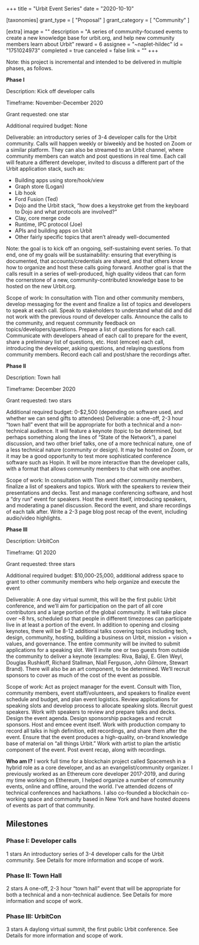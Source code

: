 +++
title = "Urbit Event Series"
date = "2020-10-10"

[taxonomies]
grant_type = [ "Proposal" ]
grant_category = [ "Community" ]

[extra]
image = ""
description = "A series of community-focused events to create a new knowledge base for urbit.org, and help new community members learn about Urbit"
reward = 6
assignee = "~naplet-hildec"
id = "1751024973"
completed = true
canceled = false
link = ""
+++

Note: this project is incremental and intended to be delivered in multiple phases, as follows.

**Phase I**

Description: Kick off developer calls

Timeframe: November-December 2020

Grant requested: one star

Additional required budget: None

Deliverable: an introductory series of 3-4 developer calls for the Urbit community. Calls will happen weekly or biweekly and be hosted on Zoom or a similar platform. They can also be streamed to an Urbit channel, where community members can watch and post questions in real time. Each call will feature a different developer, invited to discuss a different part of the Urbit application stack, such as:

- Building apps using store/hook/view
- Graph store (Logan)
- Lib hook
- Ford Fusion (Ted)
- Dojo and the Urbit stack, “how does a keystroke get from the keyboard to Dojo and what protocols are involved?”
- Clay, core merge code
- Runtime, IPC protocol (Joe)
- APIs and building apps on Urbit
- Other fairly specific topics that aren’t already well-documented

Note: the goal is to kick off an ongoing, self-sustaining event series. To that end, one of my goals will be sustainability: ensuring that everything is documented, that accounts/credentials are shared, and that others know how to organize and host these calls going forward. Another goal is that the calls result in a series of well-produced, high quality videos that can form the cornerstone of a new, community-contributed knowledge base to be hosted on the new Urbit.org.

Scope of work: In consultation with Tlon and other community members, develop messaging for the event and finalize a list of topics and developers to speak at each call. Speak to stakeholders to understand what did and did not work with the previous round of developer calls. Announce the calls to the community, and request community feedback on topics/developers/questions. Prepare a list of questions for each call. Communicate with developers ahead of each call to prepare for the event, share a preliminary list of questions, etc. Host (emcee) each call, introducing the developer, asking questions, and relaying questions from community members. Record each call and post/share the recordings after.

**Phase II**

Description: Town hall

Timeframe: December 2020

Grant requested: two stars

Additional required budget: 0-$2,500 (depending on software used, and whether we can send gifts to attendees)
Deliverable: a one-off, 2-3 hour “town hall” event that will be appropriate for both a technical and a non-technical audience. It will feature a keynote (topic to be determined, but perhaps something along the lines of “State of the Network”), a panel discussion, and two other brief talks, one of a more technical nature, one of a less technical nature (community or design). It may be hosted on Zoom, or it may be a good opportunity to test more sophisticated conference software such as Hopin. It will be more interactive than the developer calls, with a format that allows community members to chat with one another.

Scope of work: In consultation with Tlon and other community members, finalize a list of speakers and topics. Work with the speakers to review their presentations and decks. Test and manage conferencing software, and host a “dry run” event for speakers. Host the event itself, introducing speakers, and moderating a panel discussion. Record the event, and share recordings of each talk after. Write a 2-3 page blog post recap of the event, including audio/video highlights.

**Phase III**

Description: UrbitCon

Timeframe: Q1 2020

Grant requested: three stars

Additional required budget: $10,000-25,000, additional address space to grant to other community members who help organize and execute the event

Deliverable: A one day virtual summit, this will be the first public Urbit conference, and we’ll aim for participation on the part of all core contributors and a large portion of the global community. It will take place over ~8 hrs, scheduled so that people in different timezones can participate live in at least a portion of the event. In addition to opening and closing keynotes, there will be 8-12 additional talks covering topics including tech, design, community, hosting, building a business on Urbit, mission + vision + values, and governance. The entire community will be invited to submit applications for a speaking slot. We’ll invite one or two guests from outside the community to deliver a keynote (examples: Riva, Balaji, E. Glen Weyl, Douglas Rushkoff, Richard Stallman, Niall Ferguson, John Gilmore, Stewart Brand). There will also be an art component, to be determined. We’ll recruit sponsors to cover as much of the cost of the event as possible.

Scope of work: Act as project manager for the event. Consult with Tlon, community members, event staff/volunteers, and speakers to finalize event schedule and budget, and plan event logistics. Review applications for speaking slots and develop process to allocate speaking slots. Recruit guest speakers. Work with speakers to review and prepare talks and decks. Design the event agenda. Design sponsorship packages and recruit sponsors. Host and emcee event itself. Work with production company to record all talks in high definition, edit recordings, and share them after the event. Ensure that the event produces a high-quality, on-brand knowledge base of material on “all things Urbit.” Work with artist to plan the artistic component of the event. Post event recap, along with recordings.

**Who am I?** I work full time for a blockchain project called Spacemesh in a hybrid role as a core developer, and as an evangelist/community organizer. I previously worked as an Ethereum core developer 2017-2019, and during my time working on Ethereum, I helped organize a number of community events, online and offline, around the world. I've attended dozens of technical conferences and hackathons. I also co-founded a blockchain co-working space and community based in New York and have hosted dozens of events as part of that community.

## Milestones

### Phase I: Developer calls

1 stars
An introductory series of 3-4 developer calls for the Urbit community. See Details for more information and scope of work.

### Phase II: Town Hall

2 stars
A one-off, 2-3 hour “town hall” event that will be appropriate for both a technical and a non-technical audience. See Details for more information and scope of work.

### Phase III: UrbitCon

3 stars
A daylong virtual summit, the first public Urbit conference. See Details for more information and scope of work.
